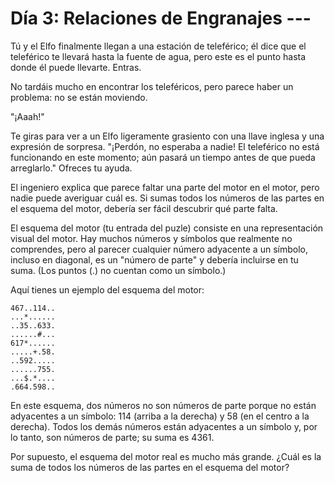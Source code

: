 # Día 3: Relaciones de Engranajes ---
Tú y el Elfo finalmente llegan a una estación de teleférico; él dice que el teleférico te llevará hasta la fuente de agua, pero este es el punto hasta donde él puede llevarte. Entras.

No tardáis mucho en encontrar los teleféricos, pero parece haber un problema: no se están moviendo.

"¡Aaah!"

Te giras para ver a un Elfo ligeramente grasiento con una llave inglesa y una expresión de sorpresa. "¡Perdón, no esperaba a nadie! El teleférico no está funcionando en este momento; aún pasará un tiempo antes de que pueda arreglarlo." Ofreces tu ayuda.

El ingeniero explica que parece faltar una parte del motor en el motor, pero nadie puede averiguar cuál es. Si sumas todos los números de las partes en el esquema del motor, debería ser fácil descubrir qué parte falta.

El esquema del motor (tu entrada del puzle) consiste en una representación visual del motor. Hay muchos números y símbolos que realmente no comprendes, pero al parecer cualquier número adyacente a un símbolo, incluso en diagonal, es un "número de parte" y debería incluirse en tu suma. (Los puntos (.) no cuentan como un símbolo.)

Aquí tienes un ejemplo del esquema del motor:

```
467..114..
...*......
..35..633.
......#...
617*......
.....+.58.
..592.....
......755.
...$.*....
.664.598..
```

En este esquema, dos números no son números de parte porque no están adyacentes a un símbolo: 114 (arriba a la derecha) y 58 (en el centro a la derecha). Todos los demás números están adyacentes a un símbolo y, por lo tanto, son números de parte; su suma es 4361.

Por supuesto, el esquema del motor real es mucho más grande. ¿Cuál es la suma de todos los números de las partes en el esquema del motor?